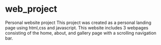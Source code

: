 # web_project
Personal website project
This project was created as a personal landing page using html,css and javascript. 
This website includes 3 webpages consisting of the home, about, and gallery page with a scrolling navigation bar.
